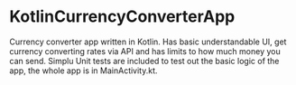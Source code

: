 # KotlinCurrencyConverterApp
Currency converter app written in Kotlin. Has basic understandable UI, get currency converting rates via API and has limits to how much money you can send. 
Simplu Unit tests are included to test out the basic logic of the app, the whole app is in MainActivity.kt.
